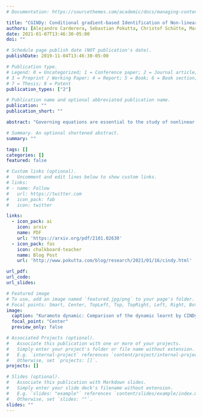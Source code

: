 ```yaml
---
# Documentation: https://sourcethemes.com/academic/docs/managing-content/

title: "CGINDy: Conditional gradient-based Identification of Non-linear Dynamics - Submitted to the Journal of Computational and Applied Mathematics"
authors: [Alejandro Carderera, Sebastian Pokutta, Christof Schütte, Martin Weiser]
date: 2021-01-07T13:46:30-05:00
doi: ""

# Schedule page publish date (NOT publication's date).
publishDate: 2019-11-04T13:46:30-05:00

# Publication type.
# Legend: 0 = Uncategorized; 1 = Conference paper; 2 = Journal article;
# 3 = Preprint / Working Paper; 4 = Report; 5 = Book; 6 = Book section;
# 7 = Thesis; 8 = Patent
publication_types: ["2"]

# Publication name and optional abbreviated publication name.
publication: ""
publication_short: ""

abstract: "Governing equations are essential to the study of nonlinear dynamics, often enabling the prediction of previously unseen behaviors as well as the inclusion into control strategies. The discovery of governing equations from data thus has the potential to transform data-rich fields where well-established dynamical models remain unknown. This work contributes to the recent trend in data-driven sparse identification of nonlinear dynamics of finding the best sparse fit to observational data in a large library of potential nonlinear models. We propose an efficient first-order Conditional Gradient algorithm for solving the underlying optimization problem. In comparison to the most prominent alternative algorithms, the new algorithm shows significantly improved performance on several essential issues like sparsity-induction, structure-preservation, noise robustness, and sample efficiency. We demonstrate these advantages on several dynamics from the field of synchronization, particle dynamics, and enzyme chemistry."

# Summary. An optional shortened abstract.
summary: ""

tags: []
categories: []
featured: false

# Custom links (optional).
#   Uncomment and edit lines below to show custom links.
# links:
# - name: Follow
#   url: https://twitter.com
#   icon_pack: fab
#   icon: twitter

links:
  - icon_pack: ai
    icon: arxiv
    name: PDF
    url: 'https://arxiv.org/pdf/2101.02630'
  - icon_pack: fas
    icon: chalkboard-teacher
    name: Blog Post
    url: 'http://www.pokutta.com/blog/research/2021/01/16/cindy.html'

url_pdf: 
url_code: 
url_slides:

# Featured image
# To use, add an image named `featured.jpg/png` to your page's folder. 
# Focal points: Smart, Center, TopLeft, Top, TopRight, Left, Right, BottomLeft, Bottom, BottomRight.
image:
  caption: "Kuramoto dynamic: Comparison of the dynamic learnt by CINDy, and SINDy from noisy data coming from the Kuramoto dynamic. The exact dynamic is shown with a dashed red line."
  focal_point: "Center"
  preview_only: false

# Associated Projects (optional).
#   Associate this publication with one or more of your projects.
#   Simply enter your project's folder or file name without extension.
#   E.g. `internal-project` references `content/project/internal-project/index.md`.
#   Otherwise, set `projects: []`.
projects: []

# Slides (optional).
#   Associate this publication with Markdown slides.
#   Simply enter your slide deck's filename without extension.
#   E.g. `slides: "example"` references `content/slides/example/index.md`.
#   Otherwise, set `slides: ""`.
slides: ""
---
```

